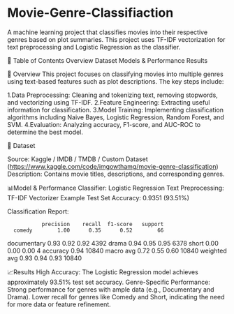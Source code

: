 # Movie-Genre-Classifiaction
A machine learning project that classifies movies into their respective genres based on plot summaries. This project uses TF-IDF vectorization for text preprocessing and Logistic Regression as the classifier.

📌 Table of Contents
Overview
Dataset
Models & Performance
Results

📝 Overview
This project focuses on classifying movies into multiple genres using text-based features such as plot descriptions. The key steps include:

1.Data Preprocessing: Cleaning and tokenizing text, removing stopwords, and vectorizing using TF-IDF.
2.Feature Engineering: Extracting useful information for classification.
3.Model Training: Implementing classification algorithms including Naive Bayes, Logistic Regression, Random Forest, and SVM.
4.Evaluation: Analyzing accuracy, F1-score, and AUC-ROC to determine the best model.

📂 Dataset

Source: Kaggle / IMDB / TMDB / Custom Dataset  (https://www.kaggle.com/code/imgowthamg/movie-genre-classification)
Description: Contains movie titles, descriptions, and corresponding genres.

📊Model & Performance
Classifier: Logistic Regression
Text Preprocessing: TF-IDF Vectorizer
Example Test Set Accuracy: 0.9351 (93.51%)

Classification Report:

               precision    recall  f1-score   support
      comedy        1.00      0.35      0.52        66
 documentary        0.93      0.92      0.92      4392
       drama        0.94      0.95      0.95      6378
       short        0.00      0.00      0.00         4
      accuracy                           0.94     10840
    macro avg       0.72      0.55      0.60     10840
 weighted avg       0.93      0.94      0.93     10840


📈Results
High Accuracy: The Logistic Regression model achieves approximately 93.51% test set accuracy.
Genre-Specific Performance:
Strong performance for genres with ample data (e.g., Documentary and Drama).
Lower recall for genres like Comedy and Short, indicating the need for more data or feature refinement.
